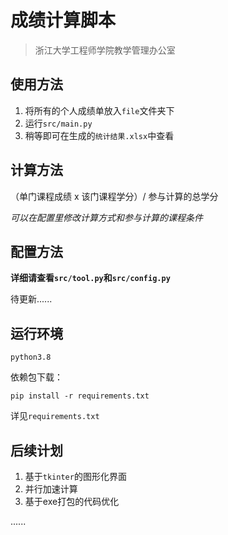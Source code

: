 # 成绩计算脚本
> 浙江大学工程师学院教学管理办公室

## 使用方法
1. 将所有的个人成绩单放入`file`文件夹下
2. 运行`src/main.py`
3. 稍等即可在生成的`统计结果.xlsx`中查看

## 计算方法
（单门课程成绩 x 该门课程学分）/ 参与计算的总学分

*可以在配置里修改计算方式和参与计算的课程条件*

## 配置方法
**详细请查看`src/tool.py`和`src/config.py`**


待更新......

## 运行环境
`python3.8`

依赖包下载：
```
pip install -r requirements.txt
```
详见`requirements.txt`

## 后续计划

1. 基于`tkinter`的图形化界面
2. 并行加速计算
3. 基于exe打包的代码优化

......